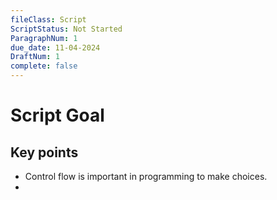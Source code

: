 ```yaml
---
fileClass: Script
ScriptStatus: Not Started
ParagraphNum: 1
due_date: 11-04-2024
DraftNum: 1
complete: false
---
```

# Script Goal

## Key points
- Control flow is important in programming to make choices.
- 




